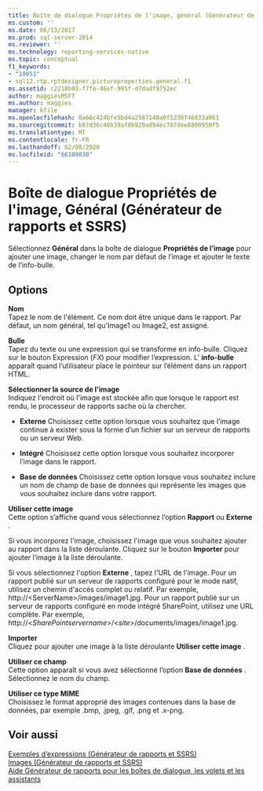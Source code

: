 ```yaml
---
title: Boîte de dialogue Propriétés de l’image, général (Générateur de rapports et SSRS) | Microsoft Docs
ms.custom: ''
ms.date: 06/13/2017
ms.prod: sql-server-2014
ms.reviewer: ''
ms.technology: reporting-services-native
ms.topic: conceptual
f1_keywords:
- "10051"
- sql12.rtp.rptdesigner.pictureproperties.general.f1
ms.assetid: c2218b93-f7fe-46ef-995f-d7dadf9752ec
author: maggiesMSFT
ms.author: maggies
manager: kfile
ms.openlocfilehash: 8a66c424bfe5bd4a2587140a0f5238f46833a061
ms.sourcegitcommit: b87d36c46b39af8b929ad94ec707dee8800950f5
ms.translationtype: MT
ms.contentlocale: fr-FR
ms.lasthandoff: 02/08/2020
ms.locfileid: "66109030"
---
```

# <a name="image-properties-dialog-box-general-report-builder-and-ssrs"></a>Boîte de dialogue Propriétés de l'image, Général (Générateur de rapports et SSRS)
  Sélectionnez **Général** dans la boîte de dialogue **Propriétés de l’image** pour ajouter une image, changer le nom par défaut de l’image et ajouter le texte de l’info-bulle.  
  
## <a name="options"></a>Options  
 **Nom**  
 Tapez le nom de l'élément. Ce nom doit être unique dans le rapport. Par défaut, un nom général, tel qu'Image1 ou Image2, est assigné.  
  
 **Bulle**  
 Tapez du texte ou une expression qui se transforme en info-bulle. Cliquez sur le bouton Expression (*FX*) pour modifier l’expression. L’ **info-bulle** apparaît quand l’utilisateur place le pointeur sur l’élément dans un rapport HTML.  
  
 **Sélectionner la source de l'image**  
 Indiquez l'endroit où l'image est stockée afin que lorsque le rapport est rendu, le processeur de rapports sache où la chercher.  
  
-   **Externe** Choisissez cette option lorsque vous souhaitez que l’image continue à exister sous la forme d’un fichier sur un serveur de rapports ou un serveur Web.  
  
-   **Intégré** Choisissez cette option lorsque vous souhaitez incorporer l’image dans le rapport.  
  
-   **Base de données** Choisissez cette option lorsque vous souhaitez inclure un nom de champ de base de données qui représente les images que vous souhaitez inclure dans votre rapport.  
  
 **Utiliser cette image**  
 Cette option s’affiche quand vous sélectionnez l’option **Rapport** ou **Externe** .  
  
 Si vous incorporez l'image, choisissez l'image que vous souhaitez ajouter au rapport dans la liste déroulante. Cliquez sur le bouton **Importer** pour ajouter l’image à la liste déroulante.  
  
 Si vous sélectionnez l'option **Externe** , tapez l'URL de l'image. Pour un rapport publié sur un serveur de rapports configuré pour le mode natif, utilisez un chemin d'accès complet ou relatif. Par exemple, http://\<ServerName>/images/image1.jpg. Pour un rapport publié sur un serveur de rapports configuré en mode intégré SharePoint, utilisez une URL complète. Par exemple, http://\<*SharePointservername*>/\<*site*>/documents/images/image1.jpg.  
  
 **Importer**  
 Cliquez pour ajouter une image à la liste déroulante **Utiliser cette image** .  
  
 **Utiliser ce champ**  
 Cette option apparaît si vous avez sélectionné l’option **Base de données** . Sélectionnez le nom du champ.  
  
 **Utiliser ce type MIME**  
 Choisissez le format approprié des images contenues dans la base de données, par exemple .bmp, .jpeg, .gif, .png et .x-png.  
  
## <a name="see-also"></a>Voir aussi  
 [Exemples d’expressions &#40;Générateur de rapports et SSRS&#41;](report-design/expression-examples-report-builder-and-ssrs.md)   
 [Images &#40;Générateur de rapports et SSRS&#41;](report-design/images-report-builder-and-ssrs.md)   
 [Aide Générateur de rapports pour les boîtes de dialogue, les volets et les assistants](../../2014/reporting-services/report-builder-help-for-dialog-boxes-panes-and-wizards.md)  
  
  
